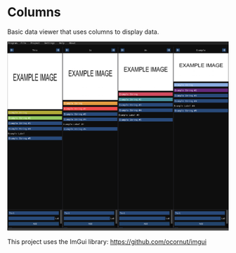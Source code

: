 # Columns
Basic data viewer that uses columns to display data.

![Preview](example.png)

This project uses the ImGui library:
https://github.com/ocornut/imgui
